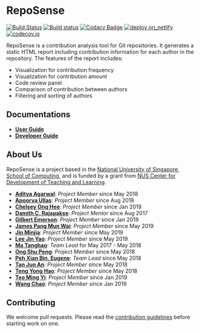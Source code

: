 # RepoSense
[![Build Status](https://travis-ci.org/reposense/RepoSense.svg?branch=master)](https://travis-ci.org/reposense/RepoSense)
[![Build status](https://ci.appveyor.com/api/projects/status/gsbkj5qby3pjd6nw/branch/master?svg=true)](https://ci.appveyor.com/project/eugenepeh/reposense/branch/master)
[![Codacy Badge](https://api.codacy.com/project/badge/Grade/08a3527378464ed4a5ad62e27f590d6a)](https://www.codacy.com/app/reposense/RepoSense?utm_source=github.com&amp;utm_medium=referral&amp;utm_content=reposense/RepoSense&amp;utm_campaign=Badge_Grade)
[![deploy on_netlify](https://img.shields.io/badge/deploy-on_netlify-blue.svg)](https://reposense.netlify.com/)
[![codecov.io](https://codecov.io/gh/reposense/RepoSense/branch/master/graphs/badge.svg?branch=master)](http://codecov.io/github/reposense/RepoSense?branch=master)

RepoSense is a contribution analysis tool for Git repositories. It generates a static HTML report including contribution information for each author in the repository.
The features of the report includes:
* Visualization for contribution frequency
* Visualization for contribution amount
* Code review panel
* Comparison of contribution between authors
* Filtering and sorting of authors

## Documentations
* [**User Guide**](https://github.com/reposense/RepoSense/blob/release/docs/UserGuide.md)
* [**Developer Guide**](docs/DeveloperGuide.md)

## About Us
RepoSense is a project based in the [National University of Singapore, School of Computing](http://www.comp.nus.edu.sg/), and is funded by a grant from [NUS Center for Development of Teaching and Learning](http://www.cdtl.nus.edu.sg/).

* [**Aditya Agarwal**](https://github.com/adityaa1998): _Project Member_ since May 2018
* [**Apoorva Ullas**](https://github.com/apoorva17): _Project Member_ since Aug 2018
* [**Chelsey Ong Hee**](https://github.com/chelseyong): _Project Member_ since Jan 2019
* [**Damith C. Rajapakse**](https://github.com/damithc): _Project Mentor_ since Aug 2017
* [**Gilbert Emerson**](https://github.com/emer7): _Project Member_ since Jan 2019
* [**James Pang Mun Wai**](https://github.com/jamessspanggg): _Project Member_ since May 2019
* [**Jin Minjia**](https://github.com/bluein-green): _Project Member_ since May 2019
* [**Lee Jin Yao**](https://github.com/jylee-git): _Project Member_ since May 2019
* [**Ma Tanghao**](https://github.com/harryggg): _Team Lead_ for May 2017 - May 2018
* [**Ong Shu Peng**](https://github.com/ongspxm): _Project Member_ since May 2018
* [**Peh Xian Bin, Eugene**](https://github.com/eugenepeh): _Team Lead_ since May 2018
* [**Tan Jun An**](https://github.com/yamidark): _Project Member_ since May 2018
* [**Teng Yong Hao**](https://github.com/yong24s): _Project Member_ since May 2018
* [**Teo Ming Yi**](https://github.com/myteo): _Project Member_ since Jan 2019
* [**Wang Chao**](https://github.com/fzdy1914): _Project Member_ since Jan 2019

## Contributing
We welcome pull requests. Please read the [contribution guidelines](docs/Process.md#how-to-contribute-to-the-reposense-repository) before starting work on one.

